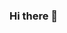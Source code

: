 ### Hi there 👋

<!--
**kunpeng9/kunpeng9** is a ✨ _special_ ✨ repository because its `README.md` (this file) appears on your GitHub profile.

Here are some ideas to get you started:

![](http://antzuhl.cn:4000/get/@kunpeng9.readme)
- 🔭 I’m currently working on ...
- 🌱 I’m currently learning ...
- 👯 I’m looking to collaborate on ...
- 🤔 I’m looking for help with ...
- 💬 Ask me about ...
- 📫 How to reach me: ...
- 😄 Pronouns: ...
- ⚡ Fun fact: ...
-->
